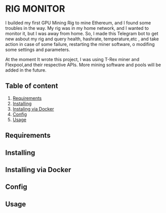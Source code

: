 # RIG MONITOR

I builded my first GPU Mining Rig to mine Ethereum, and I found some troubles in the way. My rig was in my home network, and I wanted to monitor it, but I was away from home. So, I made this Telegram bot to get new asbout my rig and query health, hashrate, temperature,etc , and take action in case of some failure, restarting the miner software, o modifing some settings and parameters.

At the moment It wrote this project, I was using T-Rex miner and Flexpool,and their respective APIs. More mining software and pools will be added in the future.

## Table of content
1. [Requirements](#Requirements)
2. [Installing](#Instaling)
3. [Instaling via Docker](#Intaling2)
4. [Config](#Config)
5. [Usage](#Usage)

## Requirements

## Installing

## Installing via Docker

## Config

## Usage

